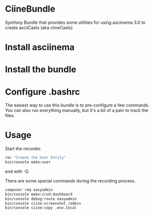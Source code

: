 # CiineBundle

Symfony Bundle that provides some utilities for using asciinema 3.0 to create asciiCasts (aka ciineCasts)
 
# Install asciinema

# Install the bundle

# Configure .bashrc

The easiest way to use this bundle is to pre-configure a few commands.  You can also run everything manually, but it's a bit of a pain to track the files.

# Usage

Start the recorder.  

```bash
rec "Create the User Entity"
bin/console make:user
```

end with <ctrl>-D.

There are some special commands during the recording process.

```bash
composer req easyadmin
bin/console make:crud:dashboard
bin/console debug:route easyadmin
bin/console ciine:screenshot /admin
bin/console ciine:copy .env.local
```
